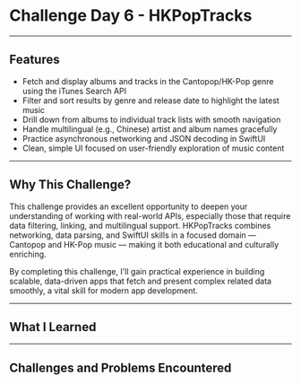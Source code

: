 # Challenge Day 6 - HKPopTracks

---

## Features

- Fetch and display albums and tracks in the Cantopop/HK-Pop genre using the iTunes Search API  
- Filter and sort results by genre and release date to highlight the latest music  
- Drill down from albums to individual track lists with smooth navigation  
- Handle multilingual (e.g., Chinese) artist and album names gracefully  
- Practice asynchronous networking and JSON decoding in SwiftUI  
- Clean, simple UI focused on user-friendly exploration of music content  

---

## Why This Challenge?

This challenge provides an excellent opportunity to deepen your understanding of working with real-world APIs, especially those that require data filtering, linking, and multilingual support. HKPopTracks combines 
networking, data parsing, and SwiftUI skills in a focused domain — Cantopop and HK-Pop music — making it both educational and culturally enriching. 

By completing this challenge, I'll gain practical experience in building scalable, data-driven apps that fetch and present complex related data smoothly, a vital skill for modern app development.

---

## What I Learned


---

## Challenges and Problems Encountered

